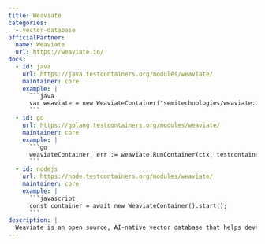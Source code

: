 ```yaml
---
title: Weaviate
categories:
  - vector-database
officialPartner:
  name: Weaviate
  url: https://weaviate.io/
docs:
  - id: java
    url: https://java.testcontainers.org/modules/weaviate/
    maintainer: core
    example: |
      ```java
      var weaviate = new WeaviateContainer("semitechnologies/weaviate:1.25.5");
      ```
  - id: go
    url: https://golang.testcontainers.org/modules/weaviate/
    maintainer: core
    example: |
      ```go
      weaviateContainer, err := weaviate.RunContainer(ctx, testcontainers.WithImage("semitechnologies/weaviate:1.25.5"))
      ```
  - id: nodejs
    url: https://node.testcontainers.org/modules/weaviate/
    maintainer: core
    example: |
      ```javascript
      const container = await new WeaviateContainer().start();
      ```
description: |
  Weaviate is an open source, AI-native vector database that helps developers create intuitive and reliable AI-powered applications.
---
```

